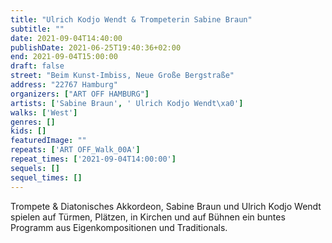 ```yaml
---
title: "Ulrich Kodjo Wendt & Trompeterin Sabine Braun"
subtitle: ""
date: 2021-09-04T14:40:00
publishDate: 2021-06-25T19:40:36+02:00
end: 2021-09-04T15:00:00
draft: false
street: "Beim Kunst-Imbiss, Neue Große Bergstraße"
address: "22767 Hamburg"
organizers: ["ART OFF HAMBURG"]
artists: ['Sabine Braun', ' Ulrich Kodjo Wendt\xa0']
walks: ['West']
genres: []
kids: []
featuredImage: ""
repeats: ['ART OFF_Walk_00A']
repeat_times: ['2021-09-04T14:00:00']
sequels: []
sequel_times: []
---
```


Trompete & Diatonisches Akkordeon, Sabine Braun und Ulrich Kodjo Wendt spielen auf Türmen, Plätzen, in Kirchen und auf Bühnen ein buntes Programm aus Eigenkompositionen und Traditionals.